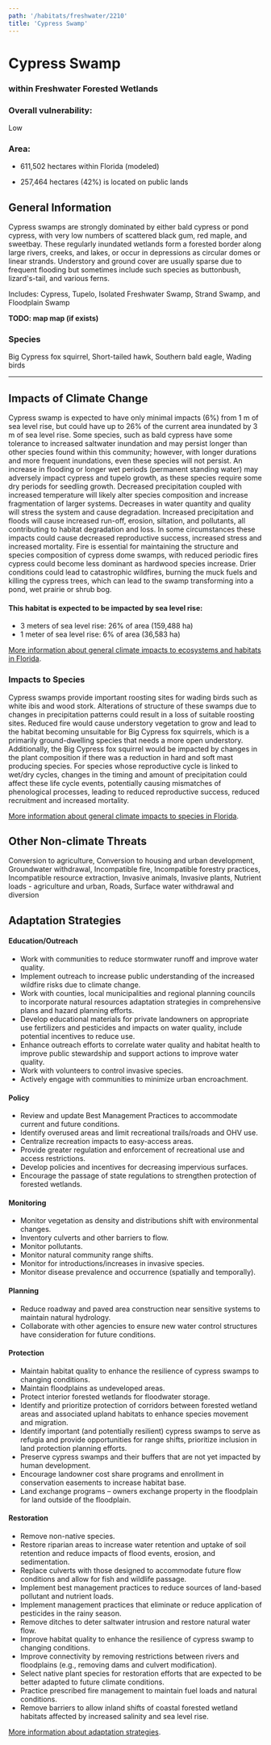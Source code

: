 ```yaml
---
path: '/habitats/freshwater/2210'
title: 'Cypress Swamp'
---
```


# Cypress Swamp

### within Freshwater Forested Wetlands

<div id="TopSection">



<div>

### Overall vulnerability:

<div class="vulnerability vulnerability-low">Low</div>

### Area:

-   611,502 hectares within Florida (modeled)

-   257,464 hectares (42%) is located on public lands



</div>
</div>

## General Information

Cypress swamps are strongly dominated by either bald cypress or pond cypress, with very low numbers of scattered black gum, red maple, and sweetbay.  These regularly inundated wetlands form a forested border along large rivers, creeks, and lakes, or occur in depressions as circular domes or linear strands.  Understory and ground cover are usually sparse due to frequent flooding but sometimes include such species as buttonbush, lizard's-tail, and various ferns.

Includes: Cypress, Tupelo, Isolated Freshwater Swamp, Strand Swamp, and Floodplain Swamp

**TODO: map map (if exists)**

### Species

Big Cypress fox squirrel, Short-tailed hawk, Southern bald eagle, Wading birds

<hr />

## Impacts of Climate Change

Cypress swamp is expected to have only minimal impacts (6%) from 1 m of sea level rise, but could have up to 26% of the current area inundated by 3 m of sea level rise.  Some species, such as bald cypress have some tolerance to increased saltwater inundation and may persist longer than other species found within this community; however, with longer durations and more frequent inundations, even these species will not persist.   An increase in flooding or longer wet periods (permanent standing water) may adversely impact cypress and tupelo growth, as these species require some dry periods for seedling growth.   Decreased precipitation coupled with increased temperature will likely alter species composition and increase fragmentation of larger systems.  Decreases in water quantity and quality will stress the system and cause degradation.  Increased precipitation and floods will cause increased run-off, erosion, siltation, and pollutants, all contributing to habitat degradation and loss.  In some circumstances these impacts could cause decreased reproductive success, increased stress and increased mortality. Fire is essential for maintaining the structure and species composition of cypress dome swamps, with reduced periodic fires cypress could become less dominant as hardwood species increase.  Drier conditions could lead to catastrophic wildfires, burning the muck fuels and killing the cypress trees, which can lead to the swamp transforming into a pond, wet prairie or shrub bog.


#### This habitat is expected to be impacted by sea level rise:

- 3 meters of sea level rise: 26% of area (159,488 ha)
- 1 meter of sea level rise: 6% of area (36,583 ha)
    

[More information about general climate impacts to ecosystems and habitats in Florida](/impacts/habitats).

### Impacts to Species

Cypress swamps provide important roosting sites for wading birds such as white ibis and wood stork.  Alterations of structure of these swamps due to changes in precipitation patterns could result in a loss of suitable roosting sites.  Reduced fire would cause understory vegetation to grow and lead to the habitat becoming unsuitable for Big Cypress fox squirrels, which is a primarily ground-dwelling species that needs a more open understory.  Additionally, the Big Cypress fox squirrel would be impacted by changes in the plant composition if there was a reduction in hard and soft mast producing species.  For species whose reproductive cycle is linked to wet/dry cycles, changes in the timing and amount of precipitation could affect these life cycle events, potentially causing mismatches of phenological processes, leading to reduced reproductive success, reduced recruitment and increased mortality.

[More information about general climate impacts to species in Florida](/impacts/species).

## Other Non-climate Threats

Conversion to agriculture, Conversion to housing and urban development, Groundwater withdrawal, Incompatible fire, Incompatible forestry practices, Incompatible resource extraction, Invasive animals, Invasive plants, Nutrient loads - agriculture and urban, Roads, Surface water withdrawal and diversion

## Adaptation Strategies

#### Education/Outreach

- Work with communities to reduce stormwater runoff and improve water quality.
- Implement outreach to increase public understanding of the increased wildfire risks due to climate change.
- Work with counties, local municipalities and regional planning councils to incorporate natural resources adaptation strategies in comprehensive plans and hazard planning efforts.
- Develop educational materials for private landowners on appropriate use fertilizers and pesticides and impacts on water quality, include potential incentives to reduce use.
- Enhance outreach efforts to correlate water quality and habitat health to improve public stewardship and support actions to improve water quality.
- Work with volunteers to control invasive species.
- Actively engage with communities to minimize urban encroachment.


#### Policy

- Review and update Best Management Practices to accommodate current and future conditions.
- Identify overused areas and limit recreational trails/roads and OHV use.
- Centralize recreation impacts to easy-access areas.
- Provide greater regulation and enforcement of recreational use and access restrictions.
- Develop policies and incentives for decreasing impervious surfaces.
- Encourage the passage of state regulations to strengthen protection of forested wetlands.


#### Monitoring

- Monitor vegetation as density and distributions shift with environmental changes.
- Inventory culverts and other barriers to flow.
- Monitor pollutants.
- Monitor natural community range shifts.
- Monitor for introductions/increases in invasive species.
- Monitor disease prevalence and occurrence (spatially and temporally).


#### Planning

- Reduce roadway and paved area construction near sensitive systems to maintain natural hydrology.
- Collaborate with other agencies to ensure new water control structures have consideration for future conditions.


#### Protection

- Maintain habitat quality to enhance the resilience of cypress swamps to changing conditions.
- Maintain floodplains as undeveloped areas.
- Protect interior forested wetlands for floodwater storage.
- Identify and prioritize protection of corridors between forested wetland areas and associated upland habitats to enhance species movement and migration.
- Identify important (and potentially resilient) cypress swamps to serve as refugia and provide opportunities for range shifts, prioritize inclusion in land protection planning efforts.
- Preserve cypress swamps and their buffers that are not yet impacted by human development.
- Encourage landowner cost share programs and enrollment in conservation easements to increase habitat base.
- Land exchange programs – owners exchange property in the floodplain for land outside of the floodplain.


#### Restoration

- Remove non-native species.
- Restore riparian areas to increase water retention and uptake of soil retention and reduce impacts of flood events, erosion, and sedimentation.
- Replace culverts with those designed to accommodate future flow conditions and allow for fish and wildlife passage.
- Implement best management practices to reduce sources of land-based pollutant and nutrient loads.
- Implement management practices that eliminate or reduce application of pesticides in the rainy season.
- Remove ditches to deter saltwater intrusion and restore natural water flow.
- Improve habitat quality to enhance the resilience of cypress swamp to changing conditions.
- Improve connectivity by removing restrictions between rivers and floodplains (e.g., removing dams and culvert modification).
- Select native plant species for restoration efforts that are expected to be better adapted to future climate conditions.
- Practice prescribed fire management to maintain fuel loads and natural conditions.
- Remove barriers to allow inland shifts of coastal forested wetland habitats affected by increased salinity and sea level rise.




[More information about adaptation strategies](/strategies).



